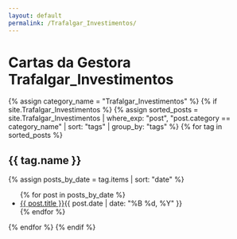 ```yaml
---
layout: default
permalink: /Trafalgar_Investimentos/
---
```


<h1>Cartas da Gestora Trafalgar_Investimentos</h1>
{% assign category_name = "Trafalgar_Investimentos" %}
{% if site.Trafalgar_Investimentos %}
{% assign sorted_posts = site.Trafalgar_Investimentos | where_exp: "post", "post.category == category_name" | sort: "tags" | group_by: "tags" %}
{% for tag in sorted_posts %}
<h2>{{ tag.name }}</h2>
{% assign posts_by_date = tag.items | sort: "date" %}
<ul>
{% for post in posts_by_date %}
<li><a href="{{ post.url | relative_url }}">{{ post.title }}</a><span>{{ post.date | date: "%B %d, %Y" }}</span></li>
{% endfor %}
</ul>
{% endfor %}
{% endif %}
